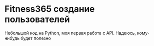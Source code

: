 # Fitness365 создание пользователей
Небольшой код на Python, моя первая работа с API. Надеюсь, кому-нибудь будет полезно
